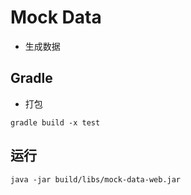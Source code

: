# Mock Data

- 生成数据

## Gradle

- 打包

```shell
gradle build -x test
```

## 运行

```shell
java -jar build/libs/mock-data-web.jar
```